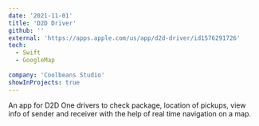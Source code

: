 ```yaml
---
date: '2021-11-01'
title: 'D2D Driver'
github: ''
external: 'https://apps.apple.com/us/app/d2d-driver/id1576291726'
tech:
  - Swift
  - GoogleMap
  
company: 'Coolbeans Studio'
showInProjects: true
---
```


An app for D2D One drivers to check package, location of pickups, view info of sender and receiver with the help of real time navigation on a map. 
